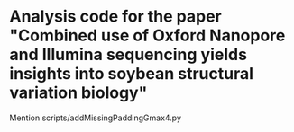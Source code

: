 # Analysis code for the paper "Combined use of Oxford Nanopore and Illumina sequencing yields insights into soybean structural variation biology"


Mention scripts/addMissingPaddingGmax4.py

